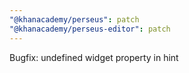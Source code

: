 ```yaml
---
"@khanacademy/perseus": patch
"@khanacademy/perseus-editor": patch
---
```


Bugfix: undefined widget property in hint
